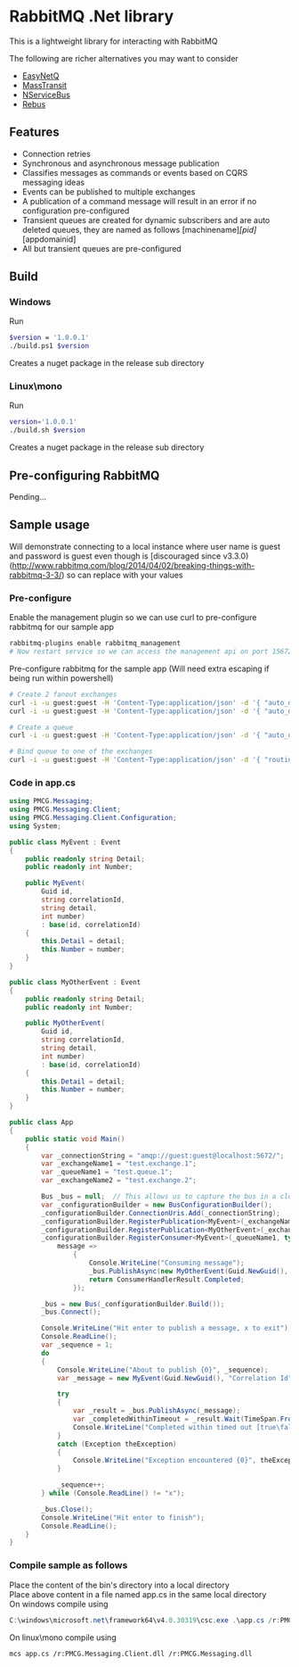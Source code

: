 ﻿# RabbitMQ .Net library

This is a lightweight library for interacting with RabbitMQ

The following are richer alternatives you may want to consider
* [EasyNetQ](https://github.com/mikehadlow/EasyNetQ)
* [MassTransit](https://github.com/MassTransit/MassTransit)
* [NServiceBus](https://github.com/Particular/NServiceBus)
* [Rebus](https://github.com/rebus-org/Rebus)


## Features
* Connection retries
* Synchronous and asynchronous message publication
* Classifies messages as commands or events based on CQRS messaging ideas
* Events can be published to multiple exchanges
* A publication of a command message will result in an error if no configuration pre-configured
* Transient queues are created for dynamic subscribers and are auto deleted queues, they are named as follows [machinename]_[pid]_[appdomainid]
* All but transient queues are pre-configured


## Build
### Windows
Run 
```bash
$version = '1.0.0.1'
./build.ps1 $version
```
Creates a nuget package in the release sub directory

### Linux\mono
Run 
```bash
version='1.0.0.1'
./build.sh $version
```
Creates a nuget package in the release sub directory


## Pre-configuring RabbitMQ
Pending...  


## Sample usage
Will demonstrate connecting to a local instance where user name is guest and password is guest even though is [discouraged since v3.3.0)(http://www.rabbitmq.com/blog/2014/04/02/breaking-things-with-rabbitmq-3-3/) so can replace with your values
### Pre-configure
Enable the management plugin so we can use curl to pre-configure rabbitmq for our sample app
```bash
rabbitmq-plugins enable rabbitmq_management
# Now restart service so we can access the management api on port 15672
```

Pre-configure rabbitmq for the sample app (Will need extra escaping if being run within powershell)
```bash
# Create 2 fanout exchanges
curl -i -u guest:guest -H 'Content-Type:application/json' -d '{ "auto_delete": false, "durable": true, "type": "fanout" }' -X PUT http://localhost:15672/api/exchanges/%2f/test.exchange.1
curl -i -u guest:guest -H 'Content-Type:application/json' -d '{ "auto_delete": false, "durable": true, "type": "fanout" }' -X PUT http://localhost:15672/api/exchanges/%2f/test.exchange.2

# Create a queue
curl -i -u guest:guest -H 'Content-Type:application/json' -d '{ "auto_delete": false, "durable": false, "exclusive": false }' -X PUT http://localhost:15672/api/queues/%2f/test.queue.1

# Bind queue to one of the exchanges
curl -i -u guest:guest -H 'Content-Type:application/json' -d '{ "routing_key": "" }' -X POST http://localhost:15672/api/bindings/%2f/e/test.exchange.1/q/test.queue.1
```
 
### Code in app.cs
```csharp
using PMCG.Messaging;
using PMCG.Messaging.Client;
using PMCG.Messaging.Client.Configuration;
using System;

public class MyEvent : Event
{
    public readonly string Detail; 
    public readonly int Number;

    public MyEvent(
        Guid id,
        string correlationId,
        string detail,
        int number)
        : base(id, correlationId)
    {
        this.Detail = detail;
        this.Number = number;
    }
}

public class MyOtherEvent : Event
{
    public readonly string Detail;
    public readonly int Number;

    public MyOtherEvent(
        Guid id,
        string correlationId,
        string detail,
        int number)
        : base(id, correlationId)
    {
        this.Detail = detail;
        this.Number = number;
    }
}

public class App
{
    public static void Main()
    {
        var _connectionString = "amqp://guest:guest@localhost:5672/";
        var _exchangeName1 = "test.exchange.1";
        var _queueName1 = "test.queue.1";
        var _exchangeName2 = "test.exchange.2";

        Bus _bus = null;  // This allows us to capture the bus in a closure so we can use when publishing from a message handler
        var _configurationBuilder = new BusConfigurationBuilder();
        _configurationBuilder.ConnectionUris.Add(_connectionString);
        _configurationBuilder.RegisterPublication<MyEvent>(_exchangeName1, typeof(MyEvent).Name);
        _configurationBuilder.RegisterPublication<MyOtherEvent>(_exchangeName2, typeof(MyOtherEvent).Name);
        _configurationBuilder.RegisterConsumer<MyEvent>(_queueName1, typeof(MyEvent).Name,
            message =>
                {
                    Console.WriteLine("Consuming message");
                    _bus.PublishAsync(new MyOtherEvent(Guid.NewGuid(), message.CorrelationId, "Pub with closure", message.Number));
                    return ConsumerHandlerResult.Completed;
                });

        _bus = new Bus(_configurationBuilder.Build());
        _bus.Connect();

        Console.WriteLine("Hit enter to publish a message, x to exit");
        Console.ReadLine();
        var _sequence = 1;
        do
        {
            Console.WriteLine("About to publish {0}", _sequence);
            var _message = new MyEvent(Guid.NewGuid(), "Correlation Id", "...", _sequence);

            try
            {
                var _result = _bus.PublishAsync(_message);
                var _completedWithinTimeout = _result.Wait(TimeSpan.FromSeconds(1));
                Console.WriteLine("Completed within timed out [true\false] = {0}, result status is {1}", _completedWithinTimeout, _result.Result.Status);
            }
            catch (Exception theException)
            {
                Console.WriteLine("Exception encountered {0}", theException);
            }

            _sequence++;
        } while (Console.ReadLine() != "x");

        _bus.Close();
        Console.WriteLine("Hit enter to finish");
        Console.ReadLine();
    }
}
```

### Compile sample as follows  
Place the content of the bin's directory into a local directory  
Place above content in a file named app.cs in the same local directory  
On windows compile using  
```powershell
C:\windows\microsoft.net\framework64\v4.0.30319\csc.exe .\app.cs /r:PMCG.Messaging.Client.dll /r:PMCG.Messaging.dll
```
On linux\mono compile using  
```bash
mcs app.cs /r:PMCG.Messaging.Client.dll /r:PMCG.Messaging.dll
```


